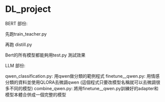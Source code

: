 # DL_project

BERT 部份:

先跑train_teacher.py

再跑 distill.py

Bert的所有模型都能夠用test.py 測試效果



LLM 部份:

qwen_classification.py: 用qwen做分類的範例程式 
finetune__qwen.py: 用情感分類的資料並使用QLORA去微調qwen (這個程式只要改模型名稱就可以去微調很多不同的模型)
combine_qwen.py: 將用finetune__qwen.py訓練好的adapter和模型本體合併成一個完整的模型

